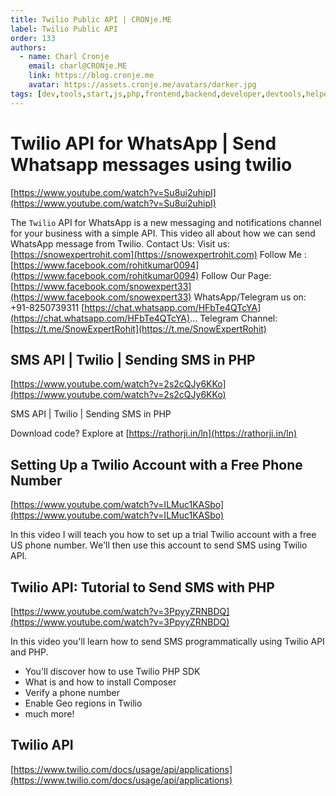 ```yaml
---
title: Twilio Public API | CRONje.ME
label: Twilio Public API
order: 133
authors:
  - name: Charl Cronje
    email: charl@CRONje.ME
    link: https://blog.cronje.me
    avatar: https://assets.cronje.me/avatars/darker.jpg
tags: [dev,tools,start,js,php,frontend,backend,developer,devtools,helpers,log]
---
```

# Twilio API for WhatsApp | Send Whatsapp messages using twilio

[https://www.youtube.com/watch?v=Su8ui2uhipI](https://www.youtube.com/watch?v=Su8ui2uhipI)

The `Twilio` API for WhatsApp is a new messaging and notifications channel for your business with a simple API.
This video all about how we can send WhatsApp message from Twilio.
Contact Us:
Visit us: [https://snowexpertrohit.com](https://snowexpertrohit.com)
Follow Me : [https://www.facebook.com/rohitkumar0094](https://www.facebook.com/rohitkumar0094)
Follow Our Page: [https://www.facebook.com/snowexpert33](https://www.facebook.com/snowexpert33)
WhatsApp/Telegram us on: +91-8250739311
[https://chat.whatsapp.com/HFbTe4QTcYA](https://chat.whatsapp.com/HFbTe4QTcYA)...
Telegram Channel: [https://t.me/SnowExpertRohit](https://t.me/SnowExpertRohit)

## SMS API | Twilio | Sending SMS in PHP

[https://www.youtube.com/watch?v=2s2cQJy6KKo](https://www.youtube.com/watch?v=2s2cQJy6KKo)

SMS API | Twilio  | Sending SMS in PHP

Download code? Explore at [https://rathorji.in/ln](https://rathorji.in/ln)

## Setting Up a Twilio Account with a Free Phone Number

[https://www.youtube.com/watch?v=ILMuc1KASbo](https://www.youtube.com/watch?v=ILMuc1KASbo)

In this video I will teach you how to set up a trial Twilio account with a free US phone number. We'll then use this account to send SMS using Twilio API.

## Twilio API: Tutorial to Send SMS with PHP

[https://www.youtube.com/watch?v=3PpyyZRNBDQ](https://www.youtube.com/watch?v=3PpyyZRNBDQ)

In this video you'll learn how to send SMS programmatically using Twilio API and PHP.

- You'll discover how to use Twilio PHP SDK
- What is and how to install Composer
- Verify a phone number
- Enable Geo regions in Twilio
- much more!

## Twilio API

[https://www.twilio.com/docs/usage/api/applications](https://www.twilio.com/docs/usage/api/applications)
